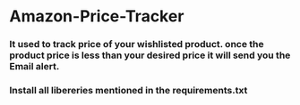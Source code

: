# Amazon-Price-Tracker

### It used to track price of your wishlisted product. once the product price is less than your desired price it will send you the Email alert.
### Install all libereries mentioned in the requirements.txt
